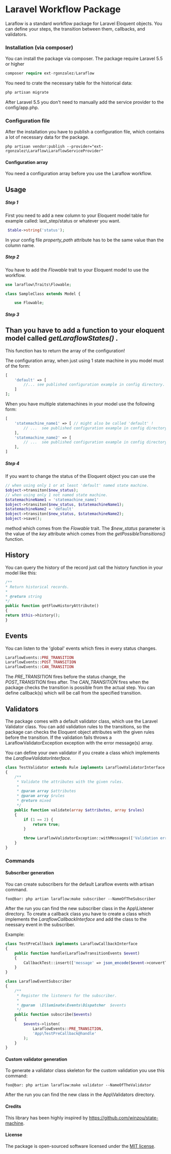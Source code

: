 # Laravel Workflow Package

Laraflow is a standard workflow package for Laravel Eloquent objects. You can define your steps,
the transition between them, callbacks, and validators.

### Installation (via composer)

You can install the package via composer. The package require Laravel 5.5 or higher

```php
composer require ext-rgonzalez/Laraflow
```

You need to crate the necessary table for the historical data:

```php
php artisan migrate
```

After Laravel 5.5 you don't need to manually add the service provider to the config/app.php.

### Configuration file

After the installation you have to publish a configuration file, which contains a lot of necessary data for the package.

```
php artisan vendor:publish --provider="ext-rgonzalez\Laraflow\LaraflowServiceProvider"
```

#### Configuration array

You need a configuration array before you use the Laraflow workflow.

## Usage

##### Step 1

First you need to add a new column to your Eloquent model table for example called: last_step/status or whatever you want.

```php
 $table->string('status');
```

In your config file _property_path_ attribute has to be the same value than the column name.

##### Step 2

You have to add the _Flowable_ trait to your Eloquent model to use the workflow.

```php
use laraflow\Traits\Flowable;

class SampleClass extends Model {

    use Flowable;

```

##### Step 3

## Than you have to add a function to your eloquent model called _getLaraflowStates()_ .

This function has to return the array of the configuration!

The configuration array, when just using 1 state machine in you model must of the form:

```php
[
    'default' => [
        //... see published configuration example in config directory.
    ]
];
```

When you have multiple statemachines in your model use the following form:

```php
[
    'statemachine_name1' => [ // might also be called 'default' !
        // ...  see published configuration example in config directory
    ],
    'statemachine_name2' => [
        // ...  see published configuration example in config directory
    ],
]
```

##### Step 4

If you want to change the status of the Eloquent object you can use the

```php
// when using only 1 or at least 'default' named state machine.
$object->transiton($new_status);
// when using only 1 not named state machine.
$statemachineName1 = 'statemachine_name1'
$object->transiton($new_status, $statemachineName1);
$statemachineName2 = 'default'
$object->transiton($new_status, $statemachineName2);
$object->save();
```

method which comes from the _Flowable_ trait. The _\$new_status_ parameter is the value of
the _key_ attribute which comes from the _getPossibleTransitions()_ function.

## History

You can query the history of the record just call the history function in your model like this:

```php
/**
* Return historical records.
*
* @return string
*/
public function getFlowHistoryAttribute()
{
return $this->history();
}
```

## Events

You can listen to the 'global' events which fires in every status changes.

```php
LaraflowEvents::PRE_TRANSITION
LaraflowEvents::POST_TRANSITION
LaraflowEvents::CAN_TRANSITION
```

The _PRE_TRANSITION_ fires before the status change, the _POST_TRANSITION_ fires after.
The _CAN_TRANSITION_ fires when the package checks the transition is possible from the
actual step. You can define callback(s) which will be call from the specified transition.

## Validators

The package comes with a default validator class, which use the Laravel Validator class.
You can add validation rules to the transitions, so the package can checks the Eloquent
object attributes with the given rules before the transition. If the validation fails
throws a LaraflowValidatorException exception with the error message(s) array.

You can define your own validator if you create a class which implements the
_LaraflowValidatorInterface_.

```php
class TestValidator extends Rule implements LaraflowValidatorInterface
{
    /**
     * Validate the attributes with the given rules.
     *
     * @param array $attributes
     * @param array $rules
     * @return mixed
     */
    public function validate(array $attributes, array $rules)
    {
        if (1 == 2) {
            return true;
        }

        throw LaraflowValidatorException::withMessages(['Validation error']);
    }
}
```

### Commands

#### Subscriber generation

You can create subscribers for the default Laraflow events with artisan command.

```properties
foo@bar: php artian laraflow:make subscriber --NameOfTheSubscriber
```

After the run you can find the new subscriber class in the App\Listener directory. To create a callback class you have to create a class which implements the _LaraflowCallbackInterface_ and add the class to the neessary event in the subscriber.

Example:

```php
class TestPreCallback implements LaraflowCallbackInterface
{
    public function handle(LaraflowTransitionEvents $event)
    {
        CallbackTest::insert(['message' => json_encode($event->convertToArray())]);
    }
}

class LaraflowEventSubscriber
{
    /**
     * Register the listeners for the subscriber.
     *
     * @param  \Illuminate\Events\Dispatcher  $events
     */
    public function subscribe($events)
    {
        $events->listen(
            LaraflowEvents::PRE_TRANSITION,
            'App\TestPreCallback@handle'
        );
    }
}
```

#### Custom validator generation

To generate a validator class skeleton for the custom validation you use this command:

```properties
foo@bar: php artian laraflow:make validator --NameOfTheValidator
```

After the run you can find the new class in the App\Validators directory.

#### Credits

This library has been highly inspired by https://github.com/winzou/state-machine.

#### License

The package is open-sourced software licensed under the [MIT license](https://opensource.org/licenses/MIT).
